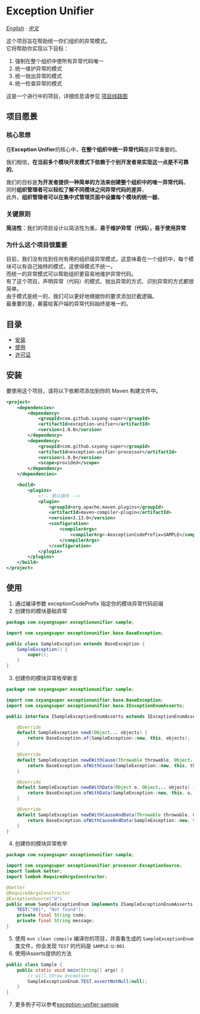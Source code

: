 # Exception Unifier

*[English](README.md) ∙ [中文](README.zh.md)*

这个项目旨在帮助统一你们组织的异常模式。</br>
它将帮助你实现以下目标：
1. 强制在整个组织中使所有异常代码唯一
2. 统一维护异常的模式
3. 统一抛出异常的模式
4. 统一检查异常的模式

这是一个进行中的项目，详细信息请参见 [项目线路图](ROADMAP.zh.md)

## 项目愿景

### 核心思想

在**Exception Unifier**的核心中，**在整个组织中统一异常代码**是非常重要的。</br>

我们相信，**在当前多个模块开发模式下依赖于个别开发者来实现这一点是不可靠的**。</br>

我们的目标是**为开发者提供一种简单的方法来创建整个组织中的唯一异常代码**，</br>
同时**组织管理者可以轻松了解不同模块之间异常代码的差异**，</br>
此外，**组织管理者可以在集中式管理页面中设置每个模块的统一器**。

### 关键原则

**简洁性**：我们的项目设计以简洁性为重。**易于维护异常（代码），易于使用异常**

### 为什么这个项目很重要

目前，我们没有找到任何有用的组织级异常模式，这意味着在一个组织中，每个模块可以有自己独特的模式，这使得模式不统一。</br>
而统一的异常模式可以帮助组织更容易地维护异常代码。</br>
有了这个项目，声明异常（代码）的模式、抛出异常的方式、识别异常的方式都很简单。</br>
由于模式是统一的，我们可以更好地根据你的要求添加拦截逻辑。</br>
最重要的是，暴露给客户端的异常代码始终是唯一的。

## 目录
- [安装](#安装)
- [使用](#使用)
- [许可证](LICENSE)

## 安装

要使用这个项目，请将以下依赖项添加到你的 Maven 构建文件中。

```xml
<project>
    <dependencies>
        <dependency>
            <groupId>com.github.sxyang-super</groupId>
            <artifactId>exception-unifier</artifactId>
            <version>1.0.0</version>
        </dependency>
        <dependency>
            <groupId>com.github.sxyang-super</groupId>
            <artifactId>exception-unifier-processor</artifactId>
            <version>1.0.0</version>
            <scope>provided</scope>
        </dependency>
    </dependencies>

    <build>
        <plugins>
            <!-- 默认插件 -->
            <plugin>
                <groupId>org.apache.maven.plugins</groupId>
                <artifactId>maven-compiler-plugin</artifactId>
                <version>3.13.0</version>
                <configuration>
                    <compilerArgs>
                        <compilerArg>-AexceptionCodePrefix=SAMPLE</compilerArg>
                    </compilerArgs>
                </configuration>
            </plugin>
        </plugins>
    </build>
</project>
```

## 使用
1. 通过编译参数 exceptionCodePrefix 指定你的模块异常代码前缀
2. 创建你的模块基础异常
```java
package com.sxyangsuper.exceptionunifier.sample;

import com.sxyangsuper.exceptionunifier.base.BaseException;

public class SampleException extends BaseException {
    SampleException() {
        super();
    }
}
```
3. 创建你的模块异常枚举断言
```java
package com.sxyangsuper.exceptionunifier.sample;

import com.sxyangsuper.exceptionunifier.base.BaseException;
import com.sxyangsuper.exceptionunifier.base.IExceptionEnumAsserts;

public interface ISampleExceptionEnumAsserts extends IExceptionEnumAsserts<SampleException> {

    @Override
    default SampleException newE(Object... objects) {
        return BaseException.of(SampleException::new, this, objects);
    }

    @Override
    default SampleException newEWithCause(Throwable throwable, Object... objects) {
        return BaseException.ofWithCause(SampleException::new, this, throwable, objects);
    }

    @Override
    default SampleException newEWithData(Object o, Object... objects) {
        return BaseException.ofWithData(SampleException::new, this, o, objects);
    }

    @Override
    default SampleException newEWithCauseAndData(Throwable throwable, Object o, Object... objects) {
        return BaseException.ofWithCauseAndData(SampleException::new, this, throwable, o, objects);
    }
}
```
4. 创建你的模块异常枚举
```java
package com.sxyangsuper.exceptionunifier.sample;

import com.sxyangsuper.exceptionunifier.processor.ExceptionSource;
import lombok.Getter;
import lombok.RequiredArgsConstructor;

@Getter
@RequiredArgsConstructor
@ExceptionSource("U")
public enum SampleExceptionEnum implements ISampleExceptionEnumAsserts {
    TEST("001", "Not found");
    private final String code;
    private final String message;
}
```
5. 使用 `mvn clean compile` 编译你的项目，并查看生成的 `SampleExceptionEnum` 类文件，你会发现 `TEST` 的代码是 `SAMPLE:U:001`
6. 使用IAsserts提供的方法
````java
public class Sample {
    public static void main(String[] args) {
        // will throw exception
        SampleExceptionEnum.TEST.assertNotNull(null);
    }
}
````
7. 更多例子可以参考[exception-unifier-sample](exception-unifier-sample/README.zh.md)
